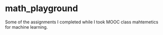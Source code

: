 # math_playground

Some of the assignments I completed while I took MOOC class mahtemetics for machine learning.
